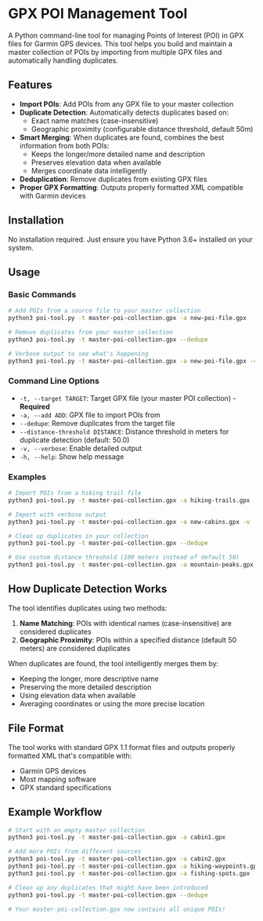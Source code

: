 # GPX POI Management Tool

A Python command-line tool for managing Points of Interest (POI) in GPX files for Garmin GPS devices. This tool helps you build and maintain a master collection of POIs by importing from multiple GPX files and automatically handling duplicates.

## Features

- **Import POIs**: Add POIs from any GPX file to your master collection
- **Duplicate Detection**: Automatically detects duplicates based on:
  - Exact name matches (case-insensitive)
  - Geographic proximity (configurable distance threshold, default 50m)
- **Smart Merging**: When duplicates are found, combines the best information from both POIs:
  - Keeps the longer/more detailed name and description
  - Preserves elevation data when available
  - Merges coordinate data intelligently
- **Deduplication**: Remove duplicates from existing GPX files
- **Proper GPX Formatting**: Outputs properly formatted XML compatible with Garmin devices

## Installation

No installation required. Just ensure you have Python 3.6+ installed on your system.

## Usage

### Basic Commands

```bash
# Add POIs from a source file to your master collection
python3 poi-tool.py -t master-poi-collection.gpx -a new-poi-file.gpx

# Remove duplicates from your master collection
python3 poi-tool.py -t master-poi-collection.gpx --dedupe

# Verbose output to see what's happening
python3 poi-tool.py -t master-poi-collection.gpx -a new-poi-file.gpx -v
```

### Command Line Options

- `-t, --target TARGET`: Target GPX file (your master POI collection) - **Required**
- `-a, --add ADD`: GPX file to import POIs from
- `--dedupe`: Remove duplicates from the target file
- `--distance-threshold DISTANCE`: Distance threshold in meters for duplicate detection (default: 50.0)
- `-v, --verbose`: Enable detailed output
- `-h, --help`: Show help message

### Examples

```bash
# Import POIs from a hiking trail file
python3 poi-tool.py -t master-poi-collection.gpx -a hiking-trails.gpx

# Import with verbose output
python3 poi-tool.py -t master-poi-collection.gpx -a new-cabins.gpx -v

# Clean up duplicates in your collection
python3 poi-tool.py -t master-poi-collection.gpx --dedupe

# Use custom distance threshold (100 meters instead of default 50)
python3 poi-tool.py -t master-poi-collection.gpx -a mountain-peaks.gpx --distance-threshold 100.0
```

## How Duplicate Detection Works

The tool identifies duplicates using two methods:

1. **Name Matching**: POIs with identical names (case-insensitive) are considered duplicates
2. **Geographic Proximity**: POIs within a specified distance (default 50 meters) are considered duplicates

When duplicates are found, the tool intelligently merges them by:
- Keeping the longer, more descriptive name
- Preserving the more detailed description
- Using elevation data when available
- Averaging coordinates or using the more precise location

## File Format

The tool works with standard GPX 1.1 format files and outputs properly formatted XML that's compatible with:
- Garmin GPS devices
- Most mapping software
- GPX standard specifications

## Example Workflow

```bash
# Start with an empty master collection
python3 poi-tool.py -t master-poi-collection.gpx -a cabin1.gpx

# Add more POIs from different sources
python3 poi-tool.py -t master-poi-collection.gpx -a cabin2.gpx
python3 poi-tool.py -t master-poi-collection.gpx -a hiking-waypoints.gpx
python3 poi-tool.py -t master-poi-collection.gpx -a fishing-spots.gpx

# Clean up any duplicates that might have been introduced
python3 poi-tool.py -t master-poi-collection.gpx --dedupe

# Your master-poi-collection.gpx now contains all unique POIs!
```